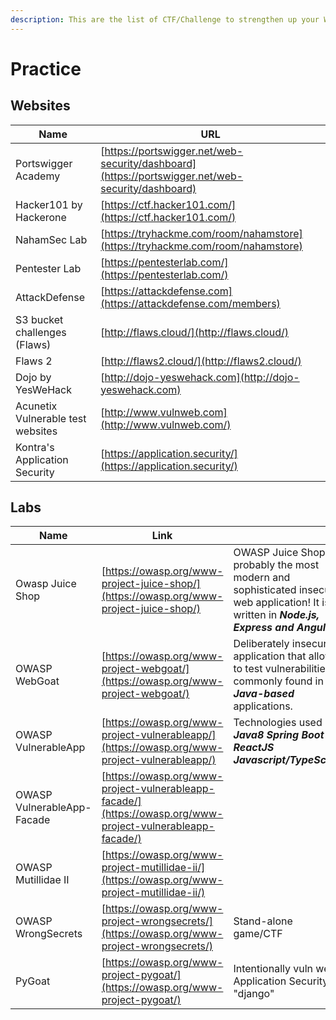 ```yaml
---
description: This are the list of CTF/Challenge to strengthen up your Web Security Skills
---
```


# Practice

## Websites

| Name                              | URL                                                                                              |
| --------------------------------- | ------------------------------------------------------------------------------------------------ |
| Portswigger Academy               | [https://portswigger.net/web-security/dashboard](https://portswigger.net/web-security/dashboard) |
| Hacker101 by Hackerone            | [https://ctf.hacker101.com/](https://ctf.hacker101.com/)                                         |
| NahamSec Lab                      | [https://tryhackme.com/room/nahamstore](https://tryhackme.com/room/nahamstore)                   |
| Pentester Lab                     | [https://pentesterlab.com/](https://pentesterlab.com/)                                           |
| AttackDefense                     | [https://attackdefense.com](https://attackdefense.com/members)                                   |
| S3 bucket challenges (Flaws)      | [http://flaws.cloud/](http://flaws.cloud/)                                                       |
| Flaws 2                           | [http://flaws2.cloud/](http://flaws2.cloud/)                                                     |
| Dojo by YesWeHack                 | [http://dojo-yeswehack.com](http://dojo-yeswehack.com)                                           |
| Acunetix Vulnerable test websites | [http://www.vulnweb.com](http://www.vulnweb.com/)                                                |
| Kontra's Application Security     | [https://application.security/](https://application.security/)                                   |

## Labs&#x20;

| Name                       | Link                                                                                                       |                                                                                                                                               |
| -------------------------- | ---------------------------------------------------------------------------------------------------------- | --------------------------------------------------------------------------------------------------------------------------------------------- |
| Owasp Juice Shop           | [https://owasp.org/www-project-juice-shop/](https://owasp.org/www-project-juice-shop/)                     | OWASP Juice Shop is probably the most modern and sophisticated insecure web application! It is written in _**Node.js, Express and Angular.**_ |
| OWASP WebGoat              | [https://owasp.org/www-project-webgoat/](https://owasp.org/www-project-webgoat/)                           | Deliberately insecure application that allows to test vulnerabilities commonly found in _**Java-based**_ applications.                        |
| OWASP VulnerableApp        | [https://owasp.org/www-project-vulnerableapp/](https://owasp.org/www-project-vulnerableapp/)               | Technologies used _**Java8 Spring Boot ReactJS Javascript/TypeScript**_                                                                       |
| OWASP VulnerableApp-Facade | [https://owasp.org/www-project-vulnerableapp-facade/](https://owasp.org/www-project-vulnerableapp-facade/) |                                                                                                                                               |
| OWASP Mutillidae II        | [https://owasp.org/www-project-mutillidae-ii/](https://owasp.org/www-project-mutillidae-ii/)               |                                                                                                                                               |
| OWASP WrongSecrets         | [https://owasp.org/www-project-wrongsecrets/](https://owasp.org/www-project-wrongsecrets/)                 | Stand-alone game/CTF                                                                                                                          |
| PyGoat                     | [https://owasp.org/www-project-pygoat/](https://owasp.org/www-project-pygoat/)                             | Intentionally vuln web Application Security in "django"                                                                                       |
